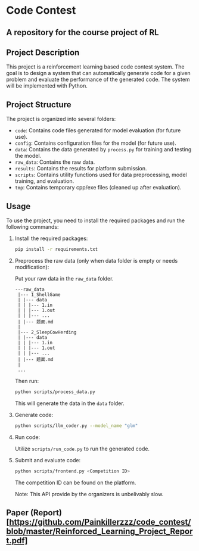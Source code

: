 # Code Contest
A repository for the course project of RL
---
## Project Description
This project is a reinforcement learning based code contest system. The goal is to design a system that can automatically generate code for a given problem and evaluate the performance of the generated code. The system will be implemented with Python.

## Project Structure
The project is organized into several folders:

- `code`: Contains code files generated for model evaluation (for future use).
- `config`: Contains configuration files for the model (for future use).
- `data`: Contains the data generated by `process.py` for training and testing the model.
- `raw_data`: Contains the raw data.
- `results`: Contains the results for platform submission.
- `scripts`: Contains utility functions used for data preprocessing, model training, and evaluation.
- `tmp`: Contains temporary cpp/exe files (cleaned up after evaluation).

## Usage
To use the project, you need to install the required packages and run the following commands:

1. Install the required packages:
   
   ```bash
   pip install -r requirements.txt
   ```
2. Preprocess the raw data (only when data folder is empty or needs modification):

   Put your raw data in the `raw_data` folder.
   ```
   ---raw_data
    |--- 1_ShellGame
    | |--- data
    | | |--- 1.in
    | | |--- 1.out
    | | |--- ...
    | |--- 题面.md
    | 
    |--- 2_SleepCowHerding
    | |--- data
    | | |--- 1.in
    | | |--- 1.out
    | | |--- ...
    | |--- 题面.md
    | 
    ...
   ```
   Then run:
    ```bash
    python scripts/process_data.py
    ```
   This will generate the data in the `data` folder.

3. Generate code:

   ```bash
   python scripts/llm_coder.py --model_name "glm"
   ```

4. Run code:

   Utilize `scripts/run_code.py` to run the generated code.

5. Submit and evaluate code:

   ```bash
   python scripts/frontend.py <Competition ID>
   ```

   The competition ID can be found on the platform.

   Note: This API provide by the organizers is unbelivably slow.

## Paper (Report)[https://github.com/Painkillerzzz/code_contest/blob/master/Reinforced_Learning_Project_Report.pdf]
